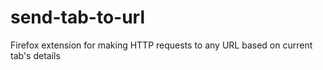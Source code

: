 # send-tab-to-url
Firefox extension for making HTTP requests to any URL based on current tab's details
